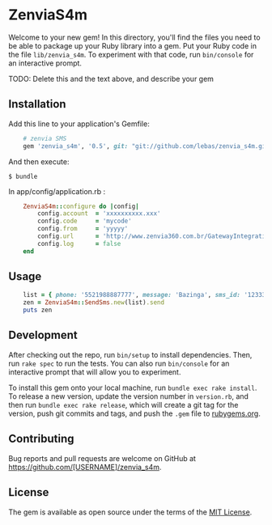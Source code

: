 # ZenviaS4m

Welcome to your new gem! In this directory, you'll find the files you need to be able to package up your Ruby library into a gem. Put your Ruby code in the file `lib/zenvia_s4m`. To experiment with that code, run `bin/console` for an interactive prompt.

TODO: Delete this and the text above, and describe your gem

## Installation

Add this line to your application's Gemfile:

```ruby
    # zenvia SMS 
    gem 'zenvia_s4m', '0.5', git: "git://github.com/lebas/zenvia_s4m.git"
```

And then execute:

    $ bundle


In app/config/application.rb :

```ruby    
    ZenviaS4m::configure do |config|
        config.account  = 'xxxxxxxxxx.xxx'
        config.code     = 'mycode'
        config.from     = 'yyyyy'
        config.url      = 'http://www.zenvia360.com.br/GatewayIntegration/msgSms.do'
        config.log      = false
    end
```

## Usage

```ruby
    list = { phone: '5521988887777', message: 'Bazinga', sms_id: '12333'}
    zen = ZenviaS4m::SendSms.new(list).send
    puts zen 
```

## Development

After checking out the repo, run `bin/setup` to install dependencies. Then, run `rake spec` to run the tests. You can also run `bin/console` for an interactive prompt that will allow you to experiment.

To install this gem onto your local machine, run `bundle exec rake install`. To release a new version, update the version number in `version.rb`, and then run `bundle exec rake release`, which will create a git tag for the version, push git commits and tags, and push the `.gem` file to [rubygems.org](https://rubygems.org).

## Contributing

Bug reports and pull requests are welcome on GitHub at https://github.com/[USERNAME]/zenvia_s4m.


## License

The gem is available as open source under the terms of the [MIT License](http://opensource.org/licenses/MIT).

